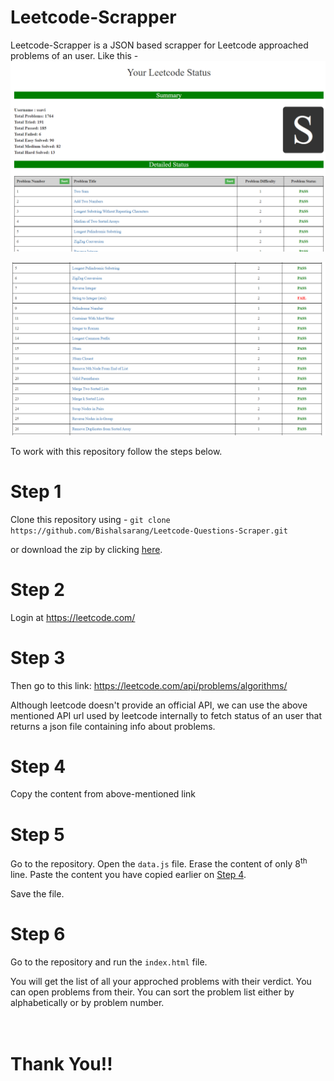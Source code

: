 # Leetcode-Scrapper
Leetcode-Scrapper is a JSON based scrapper for Leetcode approached problems of an user. Like this -
![leetcode-scrapper-image](images/1.PNG)

![leetcode-scrapper-image](images/2.PNG)

To work with this repository follow the steps below.

# Step 1
Clone this repository using -
``` git clone https://github.com/Bishalsarang/Leetcode-Questions-Scraper.git ```

or download the zip by clicking [here](https://github.com/Bishalsarang/Leetcode-Questions-Scraper/archive/refs/heads/master.zip).


# Step 2
Login at https://leetcode.com/


# Step 3
Then go to this link: https://leetcode.com/api/problems/algorithms/

Although leetcode doesn't provide an official API, we can use the above mentioned API url used by leetcode internally to fetch status of an user that returns a json file containing info about problems.

# Step 4
Copy the content from above-mentioned link

# Step 5
Go to the repository. Open the ```data.js``` file. Erase the content of only 8<sup>th</sup> line. Paste the content you have copied earlier on [Step 4](#step-4).

Save the file.

# Step 6
Go to the repository and run the ``index.html`` file. 

You will get the list of all your approched problems with their verdict. You can open problems from their. You can sort the problem list either by alphabetically or by problem number.
<br><br><br>
<h1> Thank You!! </h1>


